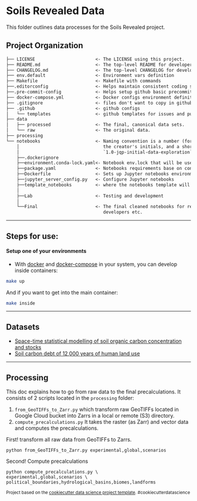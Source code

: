 Soils Revealed Data
==============================

This folder outlines data processes for the Soils Revealed project.

Project Organization
------------

``` txt
├── LICENSE                       <- The LICENSE using this project.
├── README.md                     <- The top-level README for developers using this project.
├── CHANGELOG.md                  <- The top-level CHANGELOG for developers using this project.
├── env.default                   <- Environment vars definition
├── Makefile                      <- Makefile with commands
├──.editorconfig                  <- Helps maintain consistent coding styles
├──.pre-commit-config             <- Helps setup github basic precommit hooks
├── docker-compose.yml            <- Docker configs environment definition
├── .gitignore                    <- files don't want to copy in githubs
├── .github                       <- github configs
│   └── templates                 <- github templates for issues and pull requests
├── data
│   ├── processed                 <- The final, canonical data sets.
│   └── raw                       <- The original data.
├── processing
└── notebooks                     <- Naming convention is a number (for ordering),
    │                                the creator's initials, and a short `-` delimited e.g.
    │                                `1.0-jqp-initial-data-exploration`.
    ├──.dockerignore
    ├──environment.conda-lock.yaml<- Notebook env.lock that will be used to quick install dependencies
    ├──package.yaml               <- Notebooks requirements base on conda env
    ├──Dockerfile                 <- Sets up Jupyter notebooks environment
    ├──jupyter_server_config.py   <- Configure Jupyter notebooks
    ├──template_notebooks         <- where the notebooks template will live.
    │
    ├──Lab                        <- Testing and development
    │
    └──Final                      <- The final cleaned notebooks for reports/ designers /
                                     developers etc.

```

--------

## Steps for use:

#### Setup one of your environments

- With [docker]() and [docker-compose]() in your system, you can develop inside containers:
``` bash
make up
```
And if you want to get into the main container:
``` bash
make inside
```
------------
## Datasets

- [Space-time statistical modelling of soil organic carbon concentration and stocks](https://drive.google.com/file/d/1MWqfLpggEZldKvtu9vVgkfKqXn3F7P1u/view?usp=sharing)
- [Soil carbon debt of 12,000 years of human land use](https://www.pnas.org/content/114/36/9575.abstract)
------------

## Processing

This doc explains how to go from raw data to the final precalculations.
It consists of 2 scripts located in the `processing` folder:
1. `from_GeoTIFFs_to_Zarr.py` which transform raw GeoTIFFs located in Google Cloud bucket into 
Zarrs in a local or remote (S3) directory.
2. `compute_precalculations.py` It takes the raster (as Zarr) and vector data and computes the precalculations.

First! transform all raw data from GeoTIFFs to Zarrs.  
```shell
python from_GeoTIFFs_to_Zarr.py experimental,global,scenarios
```

Second! Compute precalculations
```shell
python compute_precalculations.py \
experimental,global,scenarios \
political_boundaries,hydrological_basins,biomes,landforms
```
<p><small>Project based on the <a target="_blank" href="https://drivendata.github.io/cookiecutter-data-science/">cookiecutter data science project template</a>. #cookiecutterdatascience</small></p>
